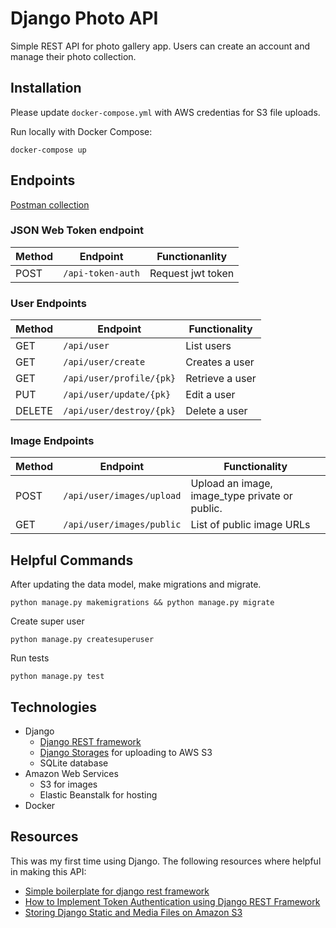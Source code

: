 # Django Photo API
Simple REST API for photo gallery app. Users can create an account and manage their photo collection.


## Installation

Please update `docker-compose.yml` with AWS credentias for S3 file uploads.

Run locally with Docker Compose:
```
docker-compose up
```

## Endpoints

[Postman collection](https://www.getpostman.com/collections/015d3c2d5c26e1708bc4)

### JSON Web Token endpoint
Method | Endpoint | Functionanlity
--- | --- | ---
POST | `/api-token-auth` | Request jwt token

### User Endpoints

Method | Endpoint | Functionality
--- | --- | ---
GET | `/api/user` | List users
GET | `/api/user/create` | Creates a user
GET | `/api/user/profile/{pk}` | Retrieve a user
PUT | `/api/user/update/{pk}` | Edit a user
DELETE | `/api/user/destroy/{pk}` | Delete a user

### Image Endpoints
Method | Endpoint | Functionality
--- | --- | ---
POST | `/api/user/images/upload` | Upload an image, image_type private or public.
GET | `/api/user/images/public` | List of public image URLs

## Helpful Commands

After updating the data model, make migrations and migrate.
```
python manage.py makemigrations && python manage.py migrate
```

Create super user
```
python manage.py createsuperuser
```

Run tests
```
python manage.py test
```


## Technologies
- Django
    - [Django REST framework](https://www.django-rest-framework.org/)
    - [Django Storages](https://github.com/jschneier/django-storages) for uploading to AWS S3
    - SQLite database
- Amazon Web Services
    - S3 for images
    - Elastic Beanstalk for hosting
- Docker


## Resources

This was my first time using Django. The following resources where helpful in making this API:

- [Simple boilerplate for django rest framework](https://github.com/p8ul/django-rest-framework-boilerplate)
- [How to Implement Token Authentication using Django REST Framework](https://simpleisbetterthancomplex.com/tutorial/2018/11/22/how-to-implement-token-authentication-using-django-rest-framework.html)
- [Storing Django Static and Media Files on Amazon S3](https://testdriven.io/blog/storing-django-static-and-media-files-on-amazon-s3/)

